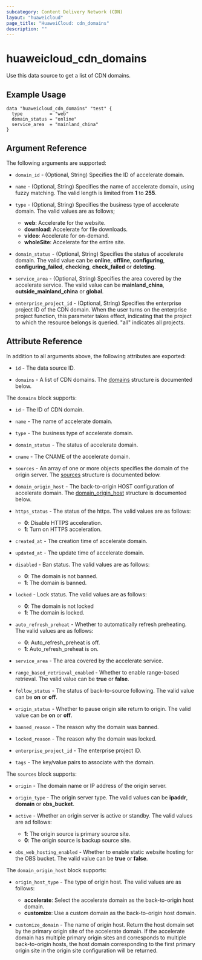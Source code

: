 ```yaml
---
subcategory: Content Delivery Network (CDN)
layout: "huaweicloud"
page_title: "HuaweiCloud: cdn_domains"
description: ""
---
```


# huaweicloud_cdn_domains

Use this data source to get a list of CDN domains.

## Example Usage

```hcl
data "huaweicloud_cdn_domains" "test" {
  type          = "web"
  domain_status = "online"
  service_area  = "mainland_china"
}
```

## Argument Reference

The following arguments are supported:

* `domain_id` - (Optional, String) Specifies the ID of accelerate domain.

* `name` - (Optional, String) Specifies the name of accelerate domain, using fuzzy matching.
  The valid length is limited from **1** to **255**.

* `type` - (Optional, String) Specifies the business type of accelerate domain.
  The valid values are as follows;
  + **web**: Accelerate for the website.
  + **download**: Accelerate for file downloads.
  + **video**: Accelerate for on-demand.
  + **wholeSite**: Accelerate for the entire site.

* `domain_status` - (Optional, String) Specifies the status of accelerate domain.
  The valid value can be **online**, **offline**, **configuring**, **configuring_failed**, **checking**,
  **check_failed** or **deleting**.

* `service_area` - (Optional, String) Specifies the area covered by the accelerate service.
  The valid value can be **mainland_china**, **outside_mainland_china** or **global**.

* `enterprise_project_id` - (Optional, String) Specifies the enterprise project ID of the CDN domain.
  When the user turns on the enterprise project function, this parameter takes effect,
  indicating that the project to which the resource belongs is queried.
  "all" indicates all projects.

## Attribute Reference

In addition to all arguments above, the following attributes are exported:

* `id` - The data source ID.

* `domains` - A list of CDN domains.
  The [domains](#block-domains) structure is documented below.

<a name="block-domains"></a>
The `domains` block supports:

* `id` - The ID of CDN domain.

* `name` - The name of accelerate domain.

* `type` - The business type of accelerate domain.

* `domain_status` - The status of accelerate domain.

* `cname` - The CNAME of the accelerate domain.

* `sources` - An array of one or more objects specifies the domain of the origin server.
  The [sources](#block-sources) structure is documented below.

* `domain_origin_host` - The back-to-origin HOST configuration of accelerate domain.
  The [domain_origin_host](#block-domain_origin_host) structure is documented below.

* `https_status` - The status of the https. The valid values are as follows:
  + **0**: Disable HTTPS acceleration.
  + **1**: Turn on HTTPS acceleration.

* `created_at` - The creation time of accelerate domain.

* `updated_at` - The update time of accelerate domain.

* `disabled` - Ban status. The valid values are as follows:
  + **0**: The domain is not banned.
  + **1**: The domain is banned.

* `locked` - Lock status. The valid values are as follows:
  + **0**: The domain is not locked
  + **1**: The domain is locked.

* `auto_refresh_preheat` - Whether to automatically refresh preheating. The valid values are as follows:
  + **0**: Auto_refresh_preheat is off.
  + **1**: Auto_refresh_preheat is on.

* `service_area` - The area covered by the accelerate service.

* `range_based_retrieval_enabled` - Whether to enable range-based retrieval.
  The valid value can be **true** or **false**.

* `follow_status` - The status of back-to-source following.
  The valid value can be **on** or **off**.

* `origin_status` - Whether to pause origin site return to origin.
  The valid value can be **on** or **off**.

* `banned_reason` - The reason why the domain was banned.

* `locked_reason` - The reason why the domain was locked.

* `enterprise_project_id` - The enterprise project ID.

* `tags` - The key/value pairs to associate with the domain.

<a name="block-sources"></a>
The `sources` block supports:

* `origin` - The domain name or IP address of the origin server.

* `origin_type` - The origin server type. The valid values can be **ipaddr**, **domain** or **obs_bucket**.

* `active` - Whether an origin server is active or standby. The valid values are ad follows:
  + **1**: The origin source is primary source site.
  + **0**: The origin source is backup source site.

* `obs_web_hosting_enabled` - Whether to enable static website hosting for the OBS bucket.
  The valid value can be **true** or **false**.

<a name="block-domain_origin_host"></a>
The `domain_origin_host` block supports:

* `origin_host_type` - The type of origin host. The valid values are as follows:
  + **accelerate**: Select the accelerate domain as the back-to-origin host domain.
  + **customize**: Use a custom domain as the back-to-origin host domain.

* `customize_domain` - The name of origin host. Return the host domain set by the primary origin site
  of the accelerate domain. If the accelerate domain has multiple primary origin sites and corresponds
  to multiple back-to-origin hosts, the host domain corresponding to the first primary origin site in
  the origin site configuration will be returned.
